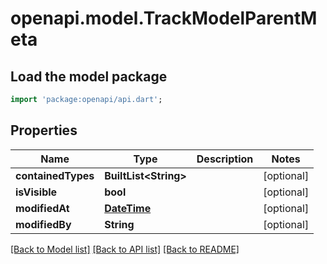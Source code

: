 # openapi.model.TrackModelParentMeta

## Load the model package
```dart
import 'package:openapi/api.dart';
```

## Properties
Name | Type | Description | Notes
------------ | ------------- | ------------- | -------------
**containedTypes** | **BuiltList&lt;String&gt;** |  | [optional] 
**isVisible** | **bool** |  | [optional] 
**modifiedAt** | [**DateTime**](DateTime.md) |  | [optional] 
**modifiedBy** | **String** |  | [optional] 

[[Back to Model list]](../README.md#documentation-for-models) [[Back to API list]](../README.md#documentation-for-api-endpoints) [[Back to README]](../README.md)


